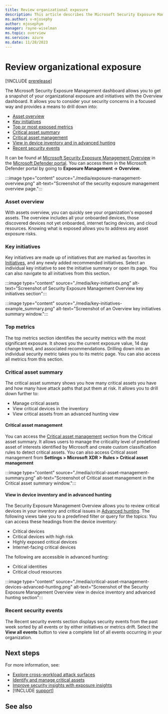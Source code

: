 ```yaml
---
title: Review organizational exposure
description: This article describes the Microsoft Security Exposure Management overview dashboard and how it works.
ms.author: v-mjosephy
author: mjosephym
manager: rayne-wiselman
ms.topic: overview
ms.service: azure
ms.date: 11/28/2023
---
```


# Review organizational exposure

<!--
* glance into APs and how to get strated inevstigating them
  -->
[!INCLUDE [prerelease](../includes//prerelease.md)]

The Microsoft Security Exposure Management dashboard allows you to get a snapshot of your organizational exposure and initiatives with the Overview dashboard.  It allows you to consider your security concerns in a focused way and provides a means to drill down into:

- [Asset overview](#asset-overview)
- [Key initiatives](#key-initiatives)
- [Top or most exposed metrics](#top-metrics)
- [Critical asset summary](#critical-asset-summary)
- [Critical asset management](#critical-asset-management)
- [View in device inventory and in advanced hunting](#view-in-device-inventory-and-in-advanced-hunting)
- [Recent security events](#recent-security-events)

It can be found at [Microsoft Security Exposure Management Overview](https://security.microsoft.com/exposure-overview) in the [Microsoft Defender portal](https://security.microsoft.com/). You can access them in the Microsoft Defender portal by going to **Exposure Management -> Overview**.

:::image type="content" source="./media/exposure-management-overview.png" alt-text="Screenshot of the security exposure management overview page.":::

### Asset overview

With assets overview, you can quickly see your organization's exposed assets. The overview includes all your onboarded devices, those discovered devices not yet onboarded, internet facing devices, and cloud resources. Knowing what is exposed allows you to address any asset exposure risks.

### Key initiatives

Key initiatives are made up of initiatives that are marked as favorites in [Initiatives](initiatives.md), and any newly added recommended initiatives. Select an individual key initiative to see the initiative summary or open its page. You can also navigate to all initiatives from this section.

:::image type="content" source="./media/key-initiatives.png" alt-text="Screenshot of Security Exposure Management Overview key initiatives section":::

:::image type="content" source="./media/key-initiatives-example_summary.png" alt-text="Screenshot of an Overview key initiatives summary window.":::

### Top metrics

The top metrics section identifies the security metrics with the most significant exposure. It shows you the current exposure value, 14 day change trend, and associated recommendations. Drilling down into an individual security metric takes you to its metric page. You can also access all metrics from this section.

### Critical asset summary

The critical asset summary shows you how many critical assets you have and how many have attack paths that put them at risk. It allows you to drill down further to:

- Manage critical assets
- View critical devices in the inventory
- View critical assets from an advanced hunting view

#### Critical asset management

You can access the [Critical asset management](critical-asset-management.md) section from the Critical asset summary. It allows users to manage the criticality level of predefined asset of interests identified by Microsoft and create custom classification rules to detect critical assets. You can also access Critical asset management from **Settings > Microsoft XDR > Rules > Critical asset management** <!-- i put in rules for clarity but it shouldnt really be bolded. -->

:::image type="content" source="./media/critical-asset-management-summary.png" alt-text="Screenshot of Critical asset management in the Critical asset summary window.":::

#### View in device inventory and in advanced hunting

The Security Exposure Management Overview allows you to review critical devices in your inventory and critical issues in [Advanced hunting](../defender/advanced-hunting-overview.md). The following views take you to a predefined filter or query for the topics: <!-- is device inventory endpoint related and if so what happens if the customer doesnt have endpoint? -->
You can access these headings from the device inventory:

- Critical devices
- Critical devices with high risk
- Highly exposed critical devices
- Internet-facing critical devices

The following are accessible in advanced hunting:

- Critical identities
- Critical cloud resources  

:::image type="content" source="./media/critical-asset-management-devices-advanced-hunting.png" alt-text="Screenshot of the Security Exposure Management Overview view in device inventory and advanced hunting section":::

### Recent security events

The Recent security events section displays security events from the past week <!-- confirm--> sorted by all events or by either initiatives or metrics drift. Select the **View all events** button to view a complete list of all events occurring in your organization.
<!--## Security Initiatives

Microsoft Security Exposure Management Security Initiatives are a means to measure the maturity of an organization's various security concerns, priorities, and threats.  You can review your product specific and threat specific initiatives as well as customize scores and prioritize the initiatives on the overview dashboard.

[Initiatives](https://security.microsoft.com/exposure-initiatives) can be accessed through the dashboard or in the [Microsoft Defender portal](https://security.microsoft.com/) through the navigation bar under **Exposure Management -> Exposure Insights -> Initiatives**.

:::image type="content" source="./media/initiatives-dashboard.png" alt-text="screenshot of the initiatives dashboard":::

For more information, see [Review security initiatives](initiatives.md).-->

## Next steps

For more information, see:

- [Explore cross-workload attack surfaces](attack-surface-management-overview.md)
- [Identify and manage critical assets](critical-asset-management.md)
- [Improve security insights with exposure insights](exposure-insights-overview.md)
- [!INCLUDE [support](../includes//support.md)]

## See also

